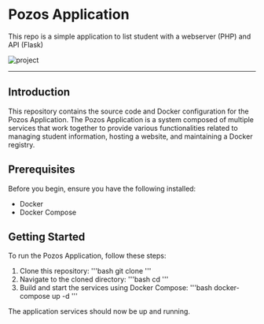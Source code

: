 # Pozos Application
This repo is a simple application to list student with a webserver (PHP) and API (Flask)

![project](https://user-images.githubusercontent.com/18481009/84582395-ba230b00-adeb-11ea-9453-22ed1be7e268.jpg)


------------
## Introduction

This repository contains the source code and Docker configuration for the Pozos Application. The Pozos Application is a system composed of multiple services that work together to provide various functionalities related to managing student information, hosting a website, and maintaining a Docker registry.

## Prerequisites

Before you begin, ensure you have the following installed:

- Docker
- Docker Compose

## Getting Started
To run the Pozos Application, follow these steps:
1. Clone this repository:
   '''bash
   git clone
   '''
2. Navigate to the cloned directory:
     '''bash
   cd 
   '''
3. Build and start the services using Docker Compose:
     '''bash
   docker-compose up -d
   '''

The application services should now be up and running.
 





